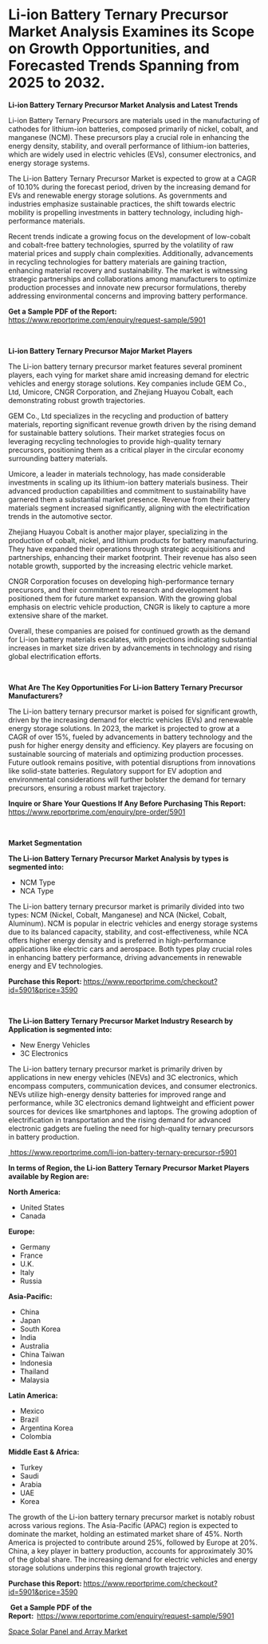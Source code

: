 <p><h1>Li-ion Battery Ternary Precursor Market Analysis Examines its Scope on Growth Opportunities, and Forecasted Trends Spanning from 2025 to 2032.</h1></p><p><strong>Li-ion Battery Ternary Precursor Market Analysis and Latest Trends</strong></p>
<p><p>Li-ion Battery Ternary Precursors are materials used in the manufacturing of cathodes for lithium-ion batteries, composed primarily of nickel, cobalt, and manganese (NCM). These precursors play a crucial role in enhancing the energy density, stability, and overall performance of lithium-ion batteries, which are widely used in electric vehicles (EVs), consumer electronics, and energy storage systems.</p><p>The Li-ion Battery Ternary Precursor Market is expected to grow at a CAGR of 10.10% during the forecast period, driven by the increasing demand for EVs and renewable energy storage solutions. As governments and industries emphasize sustainable practices, the shift towards electric mobility is propelling investments in battery technology, including high-performance materials. </p><p>Recent trends indicate a growing focus on the development of low-cobalt and cobalt-free battery technologies, spurred by the volatility of raw material prices and supply chain complexities. Additionally, advancements in recycling technologies for battery materials are gaining traction, enhancing material recovery and sustainability. The market is witnessing strategic partnerships and collaborations among manufacturers to optimize production processes and innovate new precursor formulations, thereby addressing environmental concerns and improving battery performance.</p></p>
<p><strong>Get a Sample PDF of the Report:&nbsp;</strong> <a href="https://www.reportprime.com/enquiry/request-sample/5901?utm_campaign=3249&utm_medium=2&utm_source=Github&utm_content=ia&utm_term=19032025&utm_id=li-ion-battery-ternary-precursor">https://www.reportprime.com/enquiry/request-sample/5901</a></p>
<p>&nbsp;</p>
<p><strong>Li-ion Battery Ternary Precursor Major Market Players</strong></p>
<p><p>The Li-ion battery ternary precursor market features several prominent players, each vying for market share amid increasing demand for electric vehicles and energy storage solutions. Key companies include GEM Co., Ltd, Umicore, CNGR Corporation, and Zhejiang Huayou Cobalt, each demonstrating robust growth trajectories.</p><p>GEM Co., Ltd specializes in the recycling and production of battery materials, reporting significant revenue growth driven by the rising demand for sustainable battery solutions. Their market strategies focus on leveraging recycling technologies to provide high-quality ternary precursors, positioning them as a critical player in the circular economy surrounding battery materials.</p><p>Umicore, a leader in materials technology, has made considerable investments in scaling up its lithium-ion battery materials business. Their advanced production capabilities and commitment to sustainability have garnered them a substantial market presence. Revenue from their battery materials segment increased significantly, aligning with the electrification trends in the automotive sector.</p><p>Zhejiang Huayou Cobalt is another major player, specializing in the production of cobalt, nickel, and lithium products for battery manufacturing. They have expanded their operations through strategic acquisitions and partnerships, enhancing their market footprint. Their revenue has also seen notable growth, supported by the increasing electric vehicle market.</p><p>CNGR Corporation focuses on developing high-performance ternary precursors, and their commitment to research and development has positioned them for future market expansion. With the growing global emphasis on electric vehicle production, CNGR is likely to capture a more extensive share of the market.</p><p>Overall, these companies are poised for continued growth as the demand for Li-ion battery materials escalates, with projections indicating substantial increases in market size driven by advancements in technology and rising global electrification efforts.</p></p>
<p>&nbsp;</p>
<p><strong>What Are The Key Opportunities For Li-ion Battery Ternary Precursor Manufacturers?</strong></p>
<p><p>The Li-ion battery ternary precursor market is poised for significant growth, driven by the increasing demand for electric vehicles (EVs) and renewable energy storage solutions. In 2023, the market is projected to grow at a CAGR of over 15%, fueled by advancements in battery technology and the push for higher energy density and efficiency. Key players are focusing on sustainable sourcing of materials and optimizing production processes. Future outlook remains positive, with potential disruptions from innovations like solid-state batteries. Regulatory support for EV adoption and environmental considerations will further bolster the demand for ternary precursors, ensuring a robust market trajectory.</p></p>
<p><strong>Inquire or Share Your Questions If Any Before Purchasing This Report:</strong> <a href="https://www.reportprime.com/enquiry/pre-order/5901?utm_campaign=3249&utm_medium=2&utm_source=Github&utm_content=ia&utm_term=19032025&utm_id=li-ion-battery-ternary-precursor">https://www.reportprime.com/enquiry/pre-order/5901</a></p>
<p>&nbsp;</p>
<p><strong>Market Segmentation</strong></p>
<p><strong>The Li-ion Battery Ternary Precursor Market Analysis by types is segmented into:</strong></p>
<p><ul><li>NCM Type</li><li>NCA Type</li></ul></p>
<p><p>The Li-ion battery ternary precursor market is primarily divided into two types: NCM (Nickel, Cobalt, Manganese) and NCA (Nickel, Cobalt, Aluminum). NCM is popular in electric vehicles and energy storage systems due to its balanced capacity, stability, and cost-effectiveness, while NCA offers higher energy density and is preferred in high-performance applications like electric cars and aerospace. Both types play crucial roles in enhancing battery performance, driving advancements in renewable energy and EV technologies.</p></p>
<p><strong>Purchase this Report:&nbsp;</strong><a href="https://www.reportprime.com/checkout?id=5901&price=3590&utm_campaign=3249&utm_medium=2&utm_source=Github&utm_content=ia&utm_term=19032025&utm_id=li-ion-battery-ternary-precursor">https://www.reportprime.com/checkout?id=5901&price=3590</a></p>
<p>&nbsp;</p>
<p><strong>The Li-ion Battery Ternary Precursor Market Industry Research by Application is segmented into:</strong></p>
<p><ul><li>New Energy Vehicles</li><li>3C Electronics</li></ul></p>
<p><p>The Li-ion battery ternary precursor market is primarily driven by applications in new energy vehicles (NEVs) and 3C electronics, which encompass computers, communication devices, and consumer electronics. NEVs utilize high-energy density batteries for improved range and performance, while 3C electronics demand lightweight and efficient power sources for devices like smartphones and laptops. The growing adoption of electrification in transportation and the rising demand for advanced electronic gadgets are fueling the need for high-quality ternary precursors in battery production.</p></p>
<p><a href="https://www.reportprime.com/li-ion-battery-ternary-precursor-r5901?utm_campaign=3249&utm_medium=2&utm_source=Github&utm_content=ia&utm_term=19032025&utm_id=li-ion-battery-ternary-precursor">&nbsp;https://www.reportprime.com/li-ion-battery-ternary-precursor-r5901</a></p>
<p><strong>In terms of Region, the Li-ion Battery Ternary Precursor Market Players available by Region are:</strong></p>
<p>
    <p> <strong> North America: </strong>
        <ul>
            <li>United States</li>
            <li>Canada</li>
        </ul>
        </p> 
    <p> <strong> Europe: </strong>
        <ul>
            <li>Germany</li>
            <li>France</li>
            <li>U.K.</li>
            <li>Italy</li>
            <li>Russia</li>
        </ul>
        </p> 
    <p> <strong> Asia-Pacific: </strong>
        <ul>
            <li>China</li>
            <li>Japan</li>
            <li>South Korea</li>
            <li>India</li>
            <li>Australia</li>
            <li>China Taiwan</li>
            <li>Indonesia</li>
            <li>Thailand</li>
            <li>Malaysia</li>
        </ul>
        </p> 
    <p> <strong> Latin America: </strong>
        <ul>
            <li>Mexico</li>
            <li>Brazil</li>
            <li>Argentina Korea</li>
            <li>Colombia</li>
        </ul>
        </p> 
    <p> <strong> Middle East & Africa: </strong>
        <ul>
            <li>Turkey</li>
            <li>Saudi</li>
            <li>Arabia</li>
            <li>UAE</li>
            <li>Korea</li>
        </ul>
    </p>
    </p>
<p><p>The growth of the Li-ion battery ternary precursor market is notably robust across various regions. The Asia-Pacific (APAC) region is expected to dominate the market, holding an estimated market share of 45%. North America is projected to contribute around 25%, followed by Europe at 20%. China, a key player in battery production, accounts for approximately 30% of the global share. The increasing demand for electric vehicles and energy storage solutions underpins this regional growth trajectory.</p></p>
<p><strong>Purchase this Report: </strong><a href="https://www.reportprime.com/checkout?id=5901&price=3590&utm_campaign=3249&utm_medium=2&utm_source=Github&utm_content=ia&utm_term=19032025&utm_id=li-ion-battery-ternary-precursor">https://www.reportprime.com/checkout?id=5901&price=3590</a></p>
<p>&nbsp;<strong>Get a Sample PDF of the Report:&nbsp;&nbsp;</strong><a href="https://www.reportprime.com/enquiry/request-sample/5901?utm_campaign=3249&utm_medium=2&utm_source=Github&utm_content=ia&utm_term=19032025&utm_id=li-ion-battery-ternary-precursor">https://www.reportprime.com/enquiry/request-sample/5901</a></p>
<p><strong></strong></p>
<p><p><a href="https://github.com/akermigarib/Market-Research-Report-List-1/blob/main/space-solar-panel-and-array-market.md?utm_campaign=3249&utm_medium=2&utm_source=Github&utm_content=ia&utm_term=19032025&utm_id=li-ion-battery-ternary-precursor">Space Solar Panel and Array Market</a></p></p>
